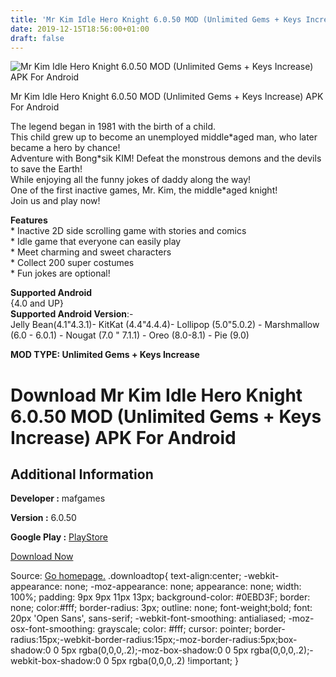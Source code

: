 ```yaml
---
title: 'Mr Kim Idle Hero Knight 6.0.50 MOD (Unlimited Gems + Keys Increase) APK For Android'
date: 2019-12-15T18:56:00+01:00
draft: false
---
```


![Mr Kim Idle Hero Knight 6.0.50 MOD (Unlimited Gems + Keys Increase) APK For Android](https://i2.wp.com/apkhome.net/wp-content/uploads/2019/11/Mr-Kim-Idle-Hero-Knight.png "Mr Kim Idle Hero Knight 6.0.50 MOD (Unlimited Gems + Keys Increase) APK For Android")

  

Mr Kim Idle Hero Knight 6.0.50 MOD (Unlimited Gems + Keys Increase) APK For Android

The legend began in 1981 with the birth of a child.  
This child grew up to become an unemployed middle\*aged man, who later became a hero by chance!  
Adventure with Bong\*sik KIM! Defeat the monstrous demons and the devils to save the Earth!  
While enjoying all the funny jokes of daddy along the way!  
One of the first inactive games, Mr. Kim, the middle\*aged knight!  
Join us and play now!

**Features**  
\* Inactive 2D side scrolling game with stories and comics  
\* Idle game that everyone can easily play  
\* Meet charming and sweet characters  
\* Collect 200 super costumes  
\* Fun jokes are optional!

**Supported Android**  
{4.0 and UP}  
**Supported Android Version**:-  
Jelly Bean(4.1"4.3.1)- KitKat (4.4"4.4.4)- Lollipop (5.0"5.0.2) - Marshmallow (6.0 - 6.0.1) - Nougat (7.0 " 7.1.1) - Oreo (8.0-8.1) - Pie (9.0)

**MOD TYPE: Unlimited Gems + Keys Increase**

Download Mr Kim Idle Hero Knight 6.0.50 MOD (Unlimited Gems + Keys Increase) APK For Android
============================================================================================

Additional Information
----------------------

**Developer :** mafgames

**Version :** 6.0.50

**Google Play :** [PlayStore](https://play.google.com/store/apps/details?id=com.maf.moneyhero)

  

[Download Now](https://store4app.co/post/mr-kim-idle-hero-knight-6-0-50-mod-unlimited-gems-keys-increase-apk-for-android_1574620812)

  
Source: [Go homepage.](https://store4app.co/post/mr-kim-idle-hero-knight-6-0-50-mod-unlimited-gems-keys-increase-apk-for-android_1574620812) .downloadtop{ text-align:center; -webkit-appearance: none; -moz-appearance: none; appearance: none; width: 100%; padding: 9px 9px 11px 13px; background-color: #0EBD3F; border: none; color:#fff; border-radius: 3px; outline: none; font-weight;bold; font: 20px 'Open Sans', sans-serif; -webkit-font-smoothing: antialiased; -moz-osx-font-smoothing: grayscale; color: #fff; cursor: pointer; border-radius:15px;-webkit-border-radius:15px;-moz-border-radius:5px;box-shadow:0 0 5px rgba(0,0,0,.2);-moz-box-shadow:0 0 5px rgba(0,0,0,.2);-webkit-box-shadow:0 0 5px rgba(0,0,0,.2) !important; }